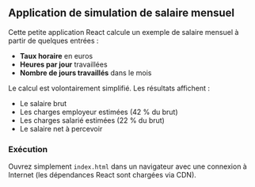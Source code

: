 ## Application de simulation de salaire mensuel

Cette petite application React calcule un exemple de salaire mensuel à partir de quelques entrées :

- **Taux horaire** en euros
- **Heures par jour** travaillées
- **Nombre de jours travaillés** dans le mois

Le calcul est volontairement simplifié. Les résultats affichent :

- Le salaire brut
- Les charges employeur estimées (42 % du brut)
- Les charges salarié estimées (22 % du brut)
- Le salaire net à percevoir

### Exécution

Ouvrez simplement `index.html` dans un navigateur avec une connexion à Internet (les dépendances React sont chargées via CDN).
